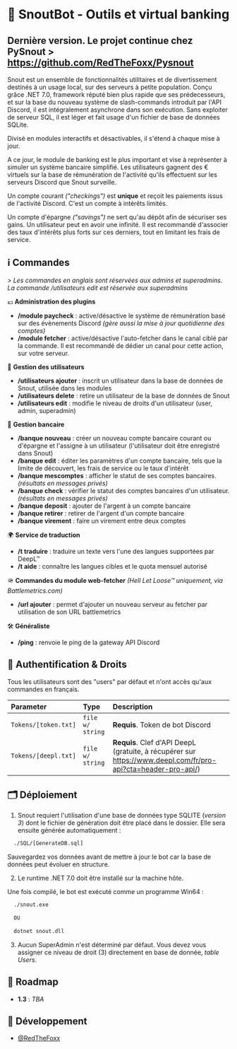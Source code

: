 # 🦊 SnoutBot - Outils et virtual banking
## Dernière version. Le projet continue chez PySnout > https://github.com/RedTheFoxx/Pysnout
Snout est un ensemble de fonctionnalités utilitaires et de divertissement destinés à un usage local, sur des serveurs à petite population. Conçu grâce .NET 7.0, framework réputé bien plus rapide que ses prédecesseurs, et sur la base du nouveau système de slash-commands introduit par l'API Discord, il est intégralement asynchrone dans son exécution. Sans exploiter de serveur SQL, il est léger et fait usage d'un fichier de base de données SQLite.

Divisé en modules interactifs et désactivables, il s'étend à chaque mise à jour.

A ce jour, le module de banking est le plus important et vise à représenter à simuler un système bancaire simplifié. Les utilisateurs gagnent des € virtuels sur la base de rémunération de l'activité qu'ils effectuent sur les serveurs Discord que Snout surveille.

Un compte courant *("checkings")* est __unique__ et reçoit les paiements issus de l'activité Discord. C'est un compte à intérêts limités. 

Un compte d'épargne *("savings")* ne sert qu'au dépôt afin de sécuriser ses gains. Un utilisateur peut en avoir une infinité. Il est recommandé d'associer des taux d'intérêts plus forts sur ces derniers, tout en limitant les frais de service.

## ℹ️ Commandes
_> Les commandes en anglais sont réservées aux admins et superadmins. La commande /utilisateurs edit est réservée aux superadmins_

💶 **Administration des plugins**
- **/module paycheck** : active/désactive le système de rémunération basé sur des évènements Discord *(gère aussi la mise à jour quotidienne des comptes)*
- **/module fetcher** : active/désactive l'auto-fetcher dans le canal ciblé par la commande. Il est recommandé de dédier un canal pour cette action, sur votre serveur.

🧑 **Gestion des utilisateurs**
- **/utilisateurs ajouter** : inscrit un utilisateur dans la base de données de Snout, utilisée dans les modules
- **/utilisateurs delete** : retire un utilisateur de la base de données de Snout
- **/utilisateurs edit** : modifie le niveau de droits d'un utilisateur (user, admin, superadmin)

🏦 **Gestion bancaire**
- **/banque nouveau** : créer un nouveau compte bancaire courant ou d'épargne et l'assigne à un utilisateur (l'utilisateur doit être enregistré dans Snout)
- **/banque edit** : éditer les paramètres d'un compte bancaire, tels que la limite de découvert, les frais de service ou le taux d'intérêt
- **/banque mescomptes** : afficher le statut de ses comptes bancaires. *(résultats en messages privés)*
- **/banque check** : vérifier le statut des comptes bancaires d'un utilisateur. *(résultats en messages privés)*
- **/banque deposit** : ajouter de l'argent à un compte bancaire
- **/banque retirer** : retirer de l'argent d'un compte bancaire
- **/banque virement** : faire un virement entre deux comptes

🌍 **Service de traduction**
- **/t traduire** : traduire un texte vers l'une des langues supportées par DeepL™
- **/t aide** : connaître les langues cibles et le quota mensuel autorisé

🪖 **Commandes du module web-fetcher** *(Hell Let Loose™ uniquement, via Battlemetrics.com)*
- **/url ajouter** : permet d'ajouter un nouveau serveur au fetcher par utilisation de son URL battlemetrics

🛠️ **Généraliste**
- **/ping** : renvoie le ping de la gateway API Discord

## 🔑 Authentification & Droits

Tous les utilisateurs sont des "users" par défaut et n'ont accès qu'aux commandes en français.

| Parameter | Type     | Description                |
| :-------- | :------- | :------------------------- |
| `Tokens/[token.txt]` | `file w/ string` | **Requis**. Token de bot Discord  |
| `Tokens/[deepl.txt]` | `file w/ string` | **Requis**. Clef d'API DeepL (gratuite, à récupérer sur https://www.deepl.com/fr/pro-api?cta=header-pro-api/)  |

## 🗂️ Déploiement

1. Snout requiert l'utilisation d'une base de données type SQLITE (*version 3*) dont le fichier de génération doit être placé dans le
dossier. Elle sera ensuite générée automatiquement :
```bash
  ./SQL/[GenerateDB.sql]
```
Sauvegardez vos données avant de mettre à jour le bot car la base de données peut évoluer en structure.

2. Le runtime .NET 7.0 doit être installé sur la machine hôte.

Une fois compilé, le bot est exécuté comme un programme Win64 :
```bash
  ./snout.exe
  
  OU
  
  dotnet snout.dll 
```
3. Aucun SuperAdmin n'est déterminé par défaut. Vous devez vous assigner ce niveau de droit (3) directement en base de donnée, _table Users_.

## 🚧 Roadmap

- **1.3** : _TBA_

## 🦊 Développement

- [@RedTheFoxx](https://github.com/RedTheFoxx)
